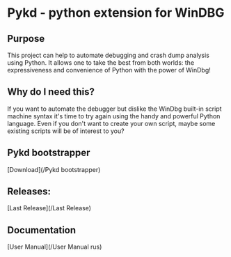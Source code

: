 # Pykd - python extension for WinDBG

## Purpose
This project can help to automate debugging and crash dump analysis using Python. It allows one to take the best from both worlds: the expressiveness and convenience of Python with the power of WinDbg!

## Why do I need this?
If you want to automate the debugger but dislike the WinDbg built-in script machine syntax it's time to try again using the handy and powerful Python language. Even if you don't want to create your own script, maybe some existing scripts will be of interest to you?

## Pykd bootstrapper
[Download](/Pykd bootstrapper) 

## Releases:
[Last Release](/Last Release)

## Documentation
[User Manual](/User Manual rus)
